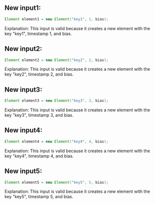 ## New input1:
```java
Element element1 = new Element("key1", 1, bias);
```
Explanation: This input is valid because it creates a new element with the key "key1", timestamp 1, and bias.

## New input2:
```java
Element element2 = new Element("key2", 2, bias);
```
Explanation: This input is valid because it creates a new element with the key "key2", timestamp 2, and bias.

## New input3:
```java
Element element3 = new Element("key3", 3, bias);
```
Explanation: This input is valid because it creates a new element with the key "key3", timestamp 3, and bias.

## New input4:
```java
Element element4 = new Element("key4", 4, bias);
```
Explanation: This input is valid because it creates a new element with the key "key4", timestamp 4, and bias.

## New input5:
```java
Element element5 = new Element("key5", 5, bias);
```
Explanation: This input is valid because it creates a new element with the key "key5", timestamp 5, and bias.
